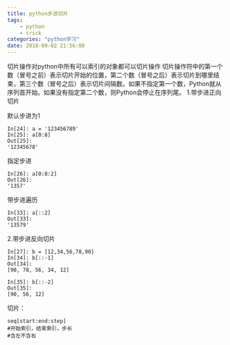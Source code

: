 ```yaml
---
title: python步进切片
tags: 
	- python
	- trick
categories: "python学习"
date: 2018-09-02 21:56:00
---
```

切片操作对python中所有可以索引的对象都可以切片操作
切片操作符中的第一个数（冒号之前）表示切片开始的位置，第二个数（冒号之后）表示切片到哪里结束，第三个数（冒号之后）表示切片间隔数。如果不指定第一个数，Python就从序列首开始。如果没有指定第二个数，则Python会停止在序列尾。
1.带步进正向切片

默认步进为1
``` python{.line-numbers}
In[24]: a = '123456789'
In[25]: a[0:8]
Out[25]: 
'12345678'
```

指定步进
``` python{.line-numbers}
In[26]: a[0:8:2]
Out[26]: 
'1357'
```

带步进遍历
``` python{.line-numbers}
In[33]: a[::2]
Out[33]: 
'13579'
```

2.带步进反向切片
``` python{.line-numbers}
In[27]: b = [12,34,56,78,90]
In[34]: b[::-1]
Out[34]: 
[90, 78, 56, 34, 12]
```

``` python{.line-numbers}
In[35]: b[::-2]
Out[35]: 
[90, 56, 12]
```

切片：
``` python{.line-numbers}
seq[start:end:step]
#开始索引，结束索引，步长
#含左不含右
```





